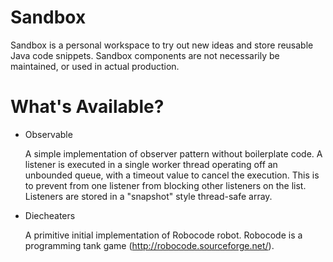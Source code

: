 # Sandbox
Sandbox is a personal workspace to try out new ideas and store reusable Java code snippets. Sandbox components are not necessarily be maintained, or used in actual production.

# What's Available?
* Observable

  A simple implementation of observer pattern without boilerplate code. A listener is executed in a single worker thread operating off an unbounded queue, with a timeout value to cancel the execution. This is to prevent from one listener from blocking other listeners on the list. Listeners are stored in a "snapshot" style thread-safe array.

* Diecheaters

  A primitive initial implementation of Robocode robot. Robocode is a programming tank game (http://robocode.sourceforge.net/).